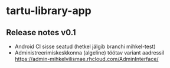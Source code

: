 # tartu-library-app

## Release notes v0.1

* Android CI sisse seatud (hetkel jälgib branchi mihkel-test)
* Administreerimiskeskkonna (algeline) töötav variant aadressil https://admin-mihkelvilismae.rhcloud.com/AdminInterface/
